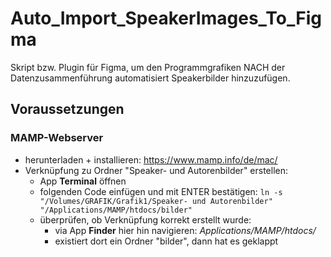 # Auto_Import_SpeakerImages_To_Figma
Skript bzw. Plugin für Figma, um den Programmgrafiken NACH der Datenzusammenführung automatisiert Speakerbilder hinzuzufügen. 

## Voraussetzungen
### MAMP-Webserver
- herunterladen + installieren: https://www.mamp.info/de/mac/
- Verknüpfung zu Ordner "Speaker- und Autorenbilder" erstellen:
  - App **Terminal** öffnen
  - folgenden Code einfügen und mit ENTER bestätigen: `ln -s "/Volumes/GRAFIK/Grafik1/Speaker- und Autorenbilder" "/Applications/MAMP/htdocs/bilder"`
  - überprüfen, ob Verknüpfung korrekt erstellt wurde:
    - via App **Finder** hier hin navigieren: *Applications/MAMP/htdocs/*
    - existiert dort ein Ordner "bilder", dann hat es geklappt